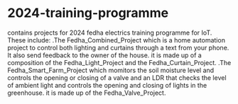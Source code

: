 # 2024-training-programme
 contains projects for 2024 fedha electrics training programme for IoT. These include:
.The Fedha_Combined_Project which is a home automation project to control both lighting and curtains through a text from your phone. It also send feedback to the owner of the house. it is made up of a composition of the Fedha_Light_Project and the Fedha_Curtain_Project.
.The Fedha_Smart_Farm_Project which momitors the soil moisture level and controls the opening or closing of a valve and an LDR that checks the level of ambient light and controls the opening and closing of lights in the greenhouse. it is made up of the Fedha_Valve_Project. 




